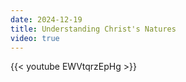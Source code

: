 ```yaml
---
date: 2024-12-19
title: Understanding Christ's Natures
video: true
---
```



{{< youtube EWVtqrzEpHg >}}
